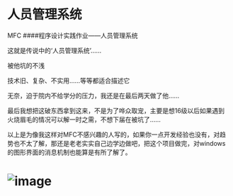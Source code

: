 # 人员管理系统
MFC
####程序设计实践作业——人员管理系统

这就是传说中的‘人员管理系统’……

被他坑的不浅

技术旧、复杂、不实用……等等都适合描述它

无奈，迫于院内不给学分的压力，我还是在最后两天做了他……

最后我想把这破东西拿到这来，不是为了哗众取宠，主要是想16级以后如果遇到火烧眉毛的情况可以解一时之需，不想下届在被坑了……

以上是为像我这样对MFC不感兴趣的人写的，如果你一点开发经验也没有，对趋势也不太了解，那还是老老实实自己边学边做吧，把这个项目做完，对windows的图形界面的消息机制也能算是有所了解了。
# ![image](https://github.com/Xxianglei/MFC-Person/blob/master/QQ%E5%9B%BE%E7%89%8720180520165443.png)

